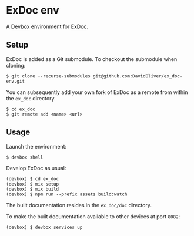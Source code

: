 # ExDoc env

A [Devbox](https://www.jetpack.io/devbox/) environment for [ExDoc](https://hexdocs.pm/ex_doc/readme.html).

## Setup

ExDoc is added as a Git submodule. To checkout the submodule when cloning:

    $ git clone --recurse-submodules git@github.com:DavidOliver/ex_doc-env.git

You can subsequently add your own fork of ExDoc as a remote from within the `ex_doc` directory.

    $ cd ex_doc
    $ git remote add <name> <url>

## Usage

Launch the environment:

    $ devbox shell

Develop ExDoc as usual:

    (devbox) $ cd ex_doc
    (devbox) $ mix setup
    (devbox) $ mix build
    (devbox) $ npm run --prefix assets build:watch

The built documentation resides in the `ex_doc/doc` directory.

To make the built documentation available to other devices at port `8082`:

    (devbox) $ devbox services up
